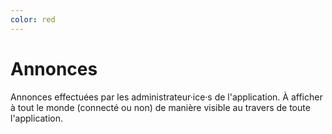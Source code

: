 ```yaml
---
color: red
---
```


# Annonces

Annonces effectuées par les administrateur·ice·s de l'application.
À afficher à tout le monde (connecté ou non) de manière visible au travers de toute l'application.

